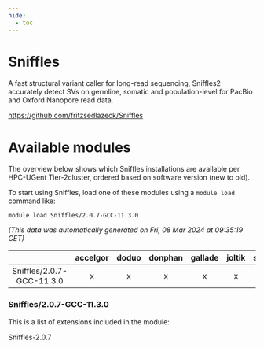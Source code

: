 ```yaml
---
hide:
  - toc
---
```


Sniffles
========


A fast structural variant caller for long-read sequencing, Sniffles2 accurately detect SVs on germline, somatic and population-level for PacBio and Oxford Nanopore read data.

https://github.com/fritzsedlazeck/Sniffles
# Available modules


The overview below shows which Sniffles installations are available per HPC-UGent Tier-2cluster, ordered based on software version (new to old).

To start using Sniffles, load one of these modules using a `module load` command like:

```shell
module load Sniffles/2.0.7-GCC-11.3.0
```

*(This data was automatically generated on Fri, 08 Mar 2024 at 09:35:19 CET)*  

| |accelgor|doduo|donphan|gallade|joltik|skitty|
| :---: | :---: | :---: | :---: | :---: | :---: | :---: |
|Sniffles/2.0.7-GCC-11.3.0|x|x|x|x|x|x|


### Sniffles/2.0.7-GCC-11.3.0

This is a list of extensions included in the module:

Sniffles-2.0.7
